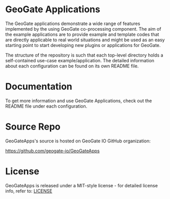 # GeoGate Applications

The GeoGate applications demonstrate a wide range of features implemented by the using GeoGate co-processing component. The aim of the example applications are to provide example and template codes that are directly applicable to real world situations and might be used as an easy starting point to start developing new plugins or applications for GeoGate.

The structure of the repository is such that each top-level directory holds a self-contained use-case example/application. The detailed information about each configuration can be found on its own README file.

Documentation
=============

To get more information and use GeoGate Applications, check out the README file under each configuration.

Source Repo
===========

GeoGateApps's source is hosted on GeoGate IO GitHub organization:

https://github.com/geogate-io/GeoGateApps

License
=======

GeoGateApps is released under a MIT-style license - for detailed license info, refer to: [LICENSE](/LICENSE)
